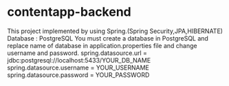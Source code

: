 # contentapp-backend

This project implemented by using Spring.(Spring Security,JPA,HIBERNATE)
Database : PostgreSQL
You must create a database in PostgreSQL and replace name of database in application.properties file and change username and password.
spring.datasource.url = jdbc:postgresql://localhost:5433/YOUR_DB_NAME
spring.datasource.username = YOUR_USERNAME
spring.datasource.password = YOUR_PASSWORD
